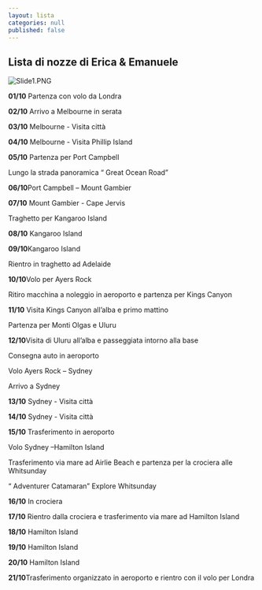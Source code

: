 ```yaml
---
layout: lista
categories: null
published: false
---
```


## Lista di nozze di Erica & Emanuele

![Slide1.PNG]({{site.baseurl}}/images/Slide1.PNG)



**01/10** Partenza con volo da Londra

**02/10**  Arrivo a Melbourne in serata

**03/10** Melbourne - Visita città 

**04/10** Melbourne - Visita  Phillip Island

**05/10** Partenza per Port Campbell 

Lungo la strada panoramica “ Great Ocean Road”

**06/10**Port Campbell – Mount Gambier 

**07/10** Mount Gambier  - Cape Jervis 

Traghetto per Kangaroo Island 

**08/10** Kangaroo Island

**09/10**Kangaroo Island 

Rientro in traghetto ad Adelaide

**10/10**Volo per Ayers Rock

Ritiro macchina a noleggio  in aeroporto e partenza per Kings Canyon 

**11/10** Visita Kings Canyon all’alba e primo mattino 

Partenza per Monti Olgas e Uluru 

**12/10**Visita di Uluru all’alba e passeggiata intorno alla base 

Consegna auto in aeroporto 

Volo  Ayers Rock – Sydney 

Arrivo a Sydney 

**13/10** Sydney  - Visita città 

**14/10**     Sydney - Visita città 

**15/10** Trasferimento in aeroporto 

Volo Sydney –Hamilton Island 

Trasferimento via mare ad Airlie Beach e partenza per la crociera alle Whitsunday 

“ Adventurer Catamaran” Explore Whitsunday

**16/10** In crociera

**17/10** Rientro dalla crociera e trasferimento via mare ad  Hamilton Island

**18/10** Hamilton Island

**19/10** Hamilton Island

**20/10** Hamilton Island

**21/10**Trasferimento organizzato in aeroporto e rientro con il volo per Londra

